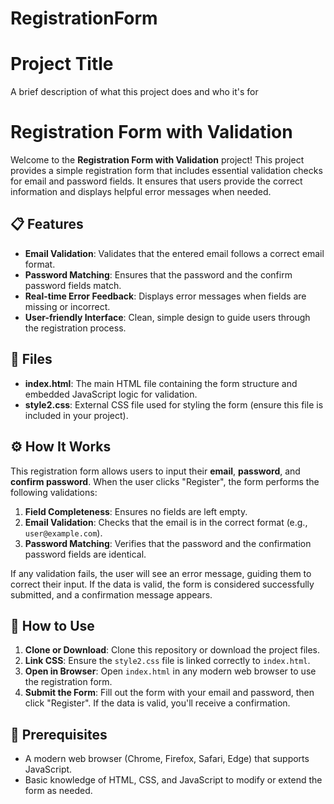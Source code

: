 # RegistrationForm

# Project Title

A brief description of what this project does and who it's for

# Registration Form with Validation

Welcome to the **Registration Form with Validation** project! This project provides a simple registration form that includes essential validation checks for email and password fields. It ensures that users provide the correct information and displays helpful error messages when needed.

## 📋 Features

- **Email Validation**: Validates that the entered email follows a correct email format.
- **Password Matching**: Ensures that the password and the confirm password fields match.
- **Real-time Error Feedback**: Displays error messages when fields are missing or incorrect.
- **User-friendly Interface**: Clean, simple design to guide users through the registration process.

## 📁 Files

- **index.html**: The main HTML file containing the form structure and embedded JavaScript logic for validation.
- **style2.css**: External CSS file used for styling the form (ensure this file is included in your project).

## ⚙️ How It Works

This registration form allows users to input their **email**, **password**, and **confirm password**. When the user clicks "Register", the form performs the following validations:
1. **Field Completeness**: Ensures no fields are left empty.
2. **Email Validation**: Checks that the email is in the correct format (e.g., `user@example.com`).
3. **Password Matching**: Verifies that the password and the confirmation password fields are identical.

If any validation fails, the user will see an error message, guiding them to correct their input. If the data is valid, the form is considered successfully submitted, and a confirmation message appears.

## 🚀 How to Use

1. **Clone or Download**: Clone this repository or download the project files.
2. **Link CSS**: Ensure the `style2.css` file is linked correctly to `index.html`.
3. **Open in Browser**: Open `index.html` in any modern web browser to use the registration form.
4. **Submit the Form**: Fill out the form with your email and password, then click "Register". If the data is valid, you'll receive a confirmation.

## 📍 Prerequisites

- A modern web browser (Chrome, Firefox, Safari, Edge) that supports JavaScript.
- Basic knowledge of HTML, CSS, and JavaScript to modify or extend the form as needed.



